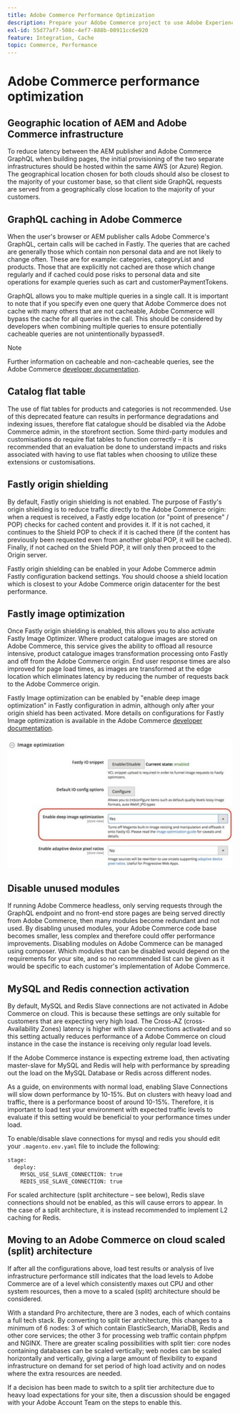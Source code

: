 ```yaml
---
title: Adobe Commerce Performance Optimization
description: Prepare your Adobe Commerce project to use Adobe Experience Manager as a CMS by changing some default settings.
exl-id: 55d77af7-508c-4ef7-888b-00911cc6e920
feature: Integration, Cache
topic: Commerce, Performance
---
```

# Adobe Commerce performance optimization

## Geographic location of AEM and Adobe Commerce infrastructure

To reduce latency between the AEM publisher and Adobe Commerce GraphQL when building pages, the initial provisioning of the two separate infrastructures should be hosted within the same AWS (or Azure) Region. The geographical location chosen for both clouds should also be closest to the majority of your customer base, so that client side GraphQL requests are served from a geographically close location to the majority of your customers.

## GraphQL caching in Adobe Commerce

When the user's browser or AEM publisher calls Adobe Commerce's GraphQL, certain calls will be cached
in Fastly. The queries that are cached are generally those which contain non personal data and are not likely to change often. These are for example: categories, categoryList and products. Those that are explicitly not cached are those which change regularly and if cached could pose risks to personal data and site operations for example queries such as cart and customerPaymentTokens.

GraphQL allows you to make multiple queries in a single call. It is important to note that if you specify even one query that Adobe Commerce does not cache with many others that are not cacheable, Adobe Commerce will bypass the cache for all queries in the call. This should be considered by developers when combining multiple queries to ensure potentially cacheable queries are not unintentionally bypassed‡.

>[!NOTE]
>
> Further information on cacheable and non-cacheable queries, see the Adobe Commerce [developer documentation](https://developer.adobe.com/commerce/webapi/graphql/caching.html).

## Catalog flat table

The use of flat tables for products and categories is not recommended. Use of this deprecated feature can results in performance degradations and indexing issues, therefore flat catalogue should be disabled via the Adobe Commerce admin, in the storefront section. Some third-party modules and customisations do require flat tables to function correctly – it is recommended that an evaluation be done to understand impacts and risks associated with having to use flat tables when choosing to utilize these extensions or customisations.

## Fastly origin shielding

By default, Fastly origin shielding is not enabled. The purpose of Fastly's origin shielding is to reduce traffic directly to the Adobe Commerce origin: when a request is received, a Fastly edge location (or "point of presence" / POP) checks for cached content and provides it. If it is not cached, it continues to the Shield POP to check if it is cached there (if the content has previously been requested even from another global POP, it will be cached). Finally, if not cached on the Shield POP, it will only then proceed to the Origin server.

Fastly origin shielding can be enabled in your Adobe Commerce admin Fastly configuration backend settings. You should choose a shield location which is closest to your Adobe Commerce origin datacenter for the best performance.

## Fastly image optimization

Once Fastly origin shielding is enabled, this allows you to also activate Fastly Image Optimizer. Where product catalogue images are stored on Adobe Commerce, this service gives the ability to offload all resource intensive, product catalogue images transformation processing onto Fastly and off from the Adobe Commerce origin. End user response times are also improved for page load times, as images are transformed at the edge location which eliminates latency by reducing the number of requests back to the Adobe Commerce origin.

Fastly Image optimization can be enabled by "enable deep image optimization" in Fastly configuration in admin, although only after your origin shield has been activated. More details on configurations for Fastly Image optimization is available in the Adobe Commerce [developer documentation](https://devdocs.magento.com/cloud/cdn/fastly-image-optimization.html).

![Screenshot of Fastly image optimization settings in the Adobe Commerce Admin](../assets/commerce-at-scale/image-optimization.svg)

## Disable unused modules

If running Adobe Commerce headless, only serving requests through the GraphQL endpoint and no front-end store pages are being served directly from Adobe Commerce, then many modules become redundant and not used. By disabling unused modules, your Adobe Commerce code base becomes smaller, less complex and therefore could offer performance improvements. Disabling modules on Adobe Commerce can be managed using composer. Which modules that can be disabled would depend on the requirements for your site, and so no recommended list can be given as it would be specific to each customer's implementation of Adobe Commerce.

## MySQL and Redis connection activation

By default, MySQL and Redis Slave connections are not activated in Adobe Commerce on cloud. This is because these settings are only suitable for customers that are expecting very high load. The Cross-AZ (cross-Availability Zones) latency is higher with slave connections activated and so this setting actually reduces performance of a Adobe Commerce on cloud instance in the case the instance is receiving only regular load levels.

If the Adobe Commerce instance is expecting extreme load, then activating master-slave for MySQL and Redis will help with performance by spreading out the load on the MySQL Database or Redis across different nodes.

As a guide, on environments with normal load, enabling Slave Connections will slow down performance by 10-15%. But on clusters with heavy load and traffic, there is a performance boost of around 10-15%. Therefore, it is important to load test your environment with expected traffic levels to evaluate if this setting would be beneficial to your performance times under load.

To enable/disable slave connections for mysql and redis you should edit your `.magento.env.yaml` file to include the following:

```
stage:
  deploy:
    MYSQL_USE_SLAVE_CONNECTION: true
    REDIS_USE_SLAVE_CONNECTION: true
```

For scaled architecture (split architecture – see below), Redis slave connections should not be enabled, as this will cause errors to appear. In the case of a split architecture, it is instead recommended to implement L2 caching for Redis.

## Moving to an Adobe Commerce on cloud scaled (split) architecture

If after all the configurations above, load test results or analysis of live infrastructure performance still indicates that the load levels to Adobe Commerce are of a level which consistently maxes out CPU and other system resources, then a move to a scaled (split) architecture should be considered.

With a standard Pro architecture, there are 3 nodes, each of which contains a full tech stack. By converting to split tier architecture, this changes to a minimum of 6 nodes: 3 of which contain ElasticSearch, MariaDB, Redis and other core services; the other 3 for processing web traffic contain phpfpm and NGINX. There are greater scaling possibilities with split tier: core nodes containing databases can be scaled vertically; web nodes can be scaled horizontally and vertically, giving a large amount of flexibility to expand infrastructure on demand for set period of high load activity and on nodes where the extra resources are needed.

If a decision has been made to switch to a split tier architecture due to heavy load expectations for your site, then a discussion should be engaged with your Adobe Account Team on the steps to enable this.

